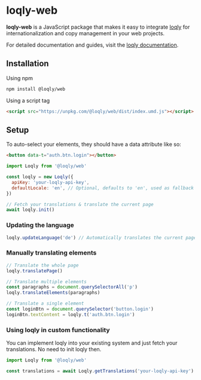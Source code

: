 # loqly-web

**loqly-web** is a JavaScript package that makes it easy to integrate [loqly](https://loqly.dev) for internationalization and copy management in your web projects.

For detailed documentation and guides, visit the [loqly documentation](https://loqly.dev/documentation).

## Installation

Using npm

```bash
npm install @loqly/web
```

Using a script tag

```html
<script src="https://unpkg.com/@loqly/web/dist/index.umd.js"></script>
```

## Setup

To auto-select your elements, they should have a data attribute like so:

```html
<button data-t="auth.btn.login"></button>
```

```js
import Loqly from '@loqly/web'

const loqly = new Loqly({
  apiKey: 'your-loqly-api-key',
  defaultLocale: 'en', // Optional, defaults to 'en', used as fallback language
})

// Fetch your translations & translate the current page
await loqly.init()
```

### Updating the language

```js
loqly.updateLanguage('de') // Automatically translates the current page
```

### Manually translating elements

```js
// Translate the whole page
loqly.translatePage()

// Translate multiple elements
const paragraphs = document.querySelectorAll('p')
loqly.translateElements(paragraphs)

// Translate a single element
const loginBtn = document.querySelector('button.login')
loginBtn.textContent = loqly.t('auth.btn.login')
```

### Using loqly in custom functionality

You can implement loqly into your existing system and just fetch your translations. No need to init loqly then.

```js
import Loqly from '@loqly/web'

const translations = await Loqly.getTranslations('your-loqly-api-key')
```
